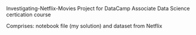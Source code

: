 Investigating-Netflix-Movies
Project for DataCamp Associate Data Science certication course

Comprises: notebook file (my solution) and dataset from Netflix
